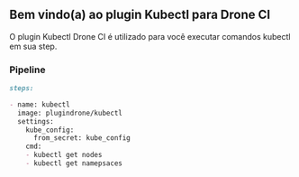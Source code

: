 ## Bem vindo(a) ao plugin Kubectl para Drone CI

O plugin Kubectl Drone CI é utilizado para você executar comandos kubectl em sua step.
### Pipeline
```markdown
steps:

- name: kubectl
  image: plugindrone/kubectl
  settings:
    kube_config: 
      from_secret: kube_config
    cmd: 
    - kubectl get nodes
    - kubectl get namepsaces
```
